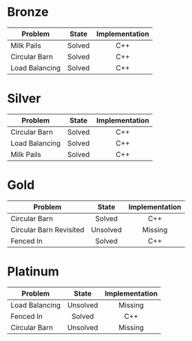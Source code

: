 # Bronze
| Problem        | State           | Implementation  |
| -------------  |:---------------:| :--------------:|
| Milk Pails | Solved          | C++            |
| Circular Barn         | Solved          | C++            |
| Load Balancing   | Solved          | C++            |
# Silver
| Problem        | State           | Implementation  |
| ------------- |:---------------:| :--------------:|
| Circular Barn | Solved          | C++            |
| Load Balancing | Solved          | C++            |
| Milk Pails | Solved          | C++            |
# Gold
| Problem        | State           | Implementation  |
| ------------- |:---------------:| :--------------:|
| Circular Barn | Solved          | C++            |
| Circular Barn Revisited | Unsolved          | Missing            |
| Fenced In | Solved          | C++            |
# Platinum
| Problem        | State           | Implementation  |
| ------------- |:---------------:| :--------------:|
| Load Balancing | Unsolved          | Missing            |
| Fenced In | Solved          | C++            |
| Circular Barn | Unsolved          | Missing            |
